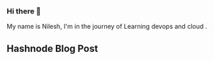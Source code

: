 ### Hi there 👋


My name is Nilesh, I'm in the journey of Learning devops and cloud . 


## Hashnode Blog Post

<!-- HASHNODE:START -->
<!-- HASHNODE:END -->

